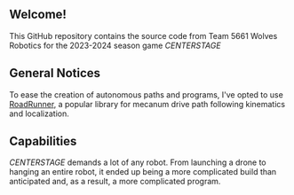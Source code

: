 ## Welcome!
This GitHub repository contains the source code from Team 5661 Wolves Robotics for the 2023-2024 season game *CENTERSTAGE*

## General Notices
To ease the creation of autonomous paths and programs, I've opted to use [RoadRunner](https://www.learnroadrunner.com), a popular library for mecanum drive path following kinematics and localization.

## Capabilities
*CENTERSTAGE* demands a lot of any robot. From launching a drone to hanging an entire robot, it ended up being a more complicated build than anticipated and, as a result, a more complicated program.